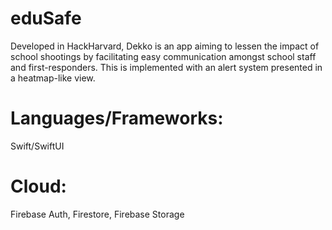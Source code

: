 # eduSafe
Developed in HackHarvard, Dekko is an app aiming to lessen the impact of school shootings by facilitating easy communication amongst school staff and first-responders. This is implemented with an alert system presented in a heatmap-like view.

# Languages/Frameworks: 
Swift/SwiftUI

# Cloud:
Firebase Auth, Firestore, Firebase Storage
